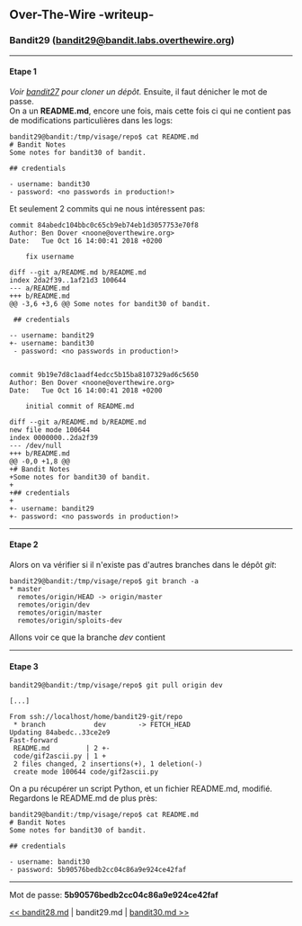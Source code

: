 ## Over-The-Wire -writeup-
### Bandit29 (bandit29@bandit.labs.overthewire.org)
---
#### Etape 1

*Voir [bandit27](bandit27.md) pour cloner un dépôt.* Ensuite, il faut dénicher le mot de passe.  
On a un **README.md**, encore une fois, mais cette fois ci qui ne contient pas de modifications particulières dans les logs:

```console
bandit29@bandit:/tmp/visage/repo$ cat README.md 
# Bandit Notes
Some notes for bandit30 of bandit.

## credentials

- username: bandit30
- password: <no passwords in production!>
```

Et seulement 2 commits qui ne nous intéressent pas:

```console
commit 84abedc104bbc0c65cb9eb74eb1d3057753e70f8
Author: Ben Dover <noone@overthewire.org>
Date:   Tue Oct 16 14:00:41 2018 +0200

    fix username

diff --git a/README.md b/README.md
index 2da2f39..1af21d3 100644
--- a/README.md
+++ b/README.md
@@ -3,6 +3,6 @@ Some notes for bandit30 of bandit.
 
 ## credentials
 
-- username: bandit29
+- username: bandit30
 - password: <no passwords in production!>
 

commit 9b19e7d8c1aadf4edcc5b15ba8107329ad6c5650
Author: Ben Dover <noone@overthewire.org>
Date:   Tue Oct 16 14:00:41 2018 +0200

    initial commit of README.md

diff --git a/README.md b/README.md
new file mode 100644
index 0000000..2da2f39
--- /dev/null
+++ b/README.md
@@ -0,0 +1,8 @@
+# Bandit Notes
+Some notes for bandit30 of bandit.
+
+## credentials
+
+- username: bandit29
+- password: <no passwords in production!>
```

---
#### Etape 2

Alors on va vérifier si il n'existe pas d'autres branches dans le dépôt *git*:

```console
bandit29@bandit:/tmp/visage/repo$ git branch -a
* master
  remotes/origin/HEAD -> origin/master
  remotes/origin/dev
  remotes/origin/master
  remotes/origin/sploits-dev
```

Allons voir ce que la branche *dev* contient

---
#### Etape 3

```
bandit29@bandit:/tmp/visage/repo$ git pull origin dev

[...]

From ssh://localhost/home/bandit29-git/repo
 * branch            dev        -> FETCH_HEAD
Updating 84abedc..33ce2e9
Fast-forward
 README.md         | 2 +-
 code/gif2ascii.py | 1 +
 2 files changed, 2 insertions(+), 1 deletion(-)
 create mode 100644 code/gif2ascii.py
```

On a pu récupérer un script Python, et un fichier README.md, modifié.  
Regardons le README.md de plus près:

```console
bandit29@bandit:/tmp/visage/repo$ cat README.md 
# Bandit Notes
Some notes for bandit30 of bandit.

## credentials

- username: bandit30
- password: 5b90576bedb2cc04c86a9e924ce42faf
```

---
Mot de passe: **5b90576bedb2cc04c86a9e924ce42faf**

[<< bandit28.md](bandit28.md) | bandit29.md | [bandit30.md >>](bandit30.md)
